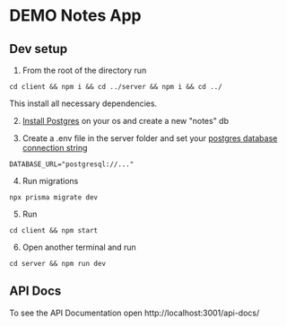 # DEMO Notes App

## Dev setup

1. From the root of the directory run
```
cd client && npm i && cd ../server && npm i && cd ../
```

This install all necessary dependencies.

2. [Install Postgres](https://www.postgresql.org/download/) on your os and create a new "notes" db

3. Create a .env file in the server folder and set your [postgres database connection string](https://www.postgresql.org/docs/current/libpq-connect.html#LIBPQ-CONNSTRING)
```
DATABASE_URL="postgresql://..."
```

4. Run migrations
```
npx prisma migrate dev
```

5. Run
```
cd client && npm start
```

6. Open another terminal and run
```
cd server && npm run dev
```

## API Docs
To see the API Documentation open http://localhost:3001/api-docs/
